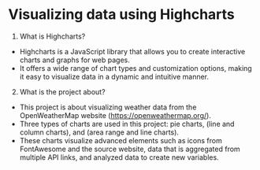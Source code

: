 
# Visualizing data using Highcharts
1. What is Highcharts?
- Highcharts is a JavaScript library that allows you to create interactive charts and graphs for web pages. 
- It offers a wide range of chart types and customization options, making it easy to visualize data in a dynamic and intuitive manner.
2. What is the project about?
- This project is about visualizing weather data from the OpenWeatherMap website (https://openweathermap.org/). 
- Three types of charts are used in this project: pie charts, (line and column charts), and (area range and line charts). 
- These charts visualize advanced elements such as icons from FontAwesome and the source website, data that is aggregated from multiple API links,
and analyzed data to create new variables.
